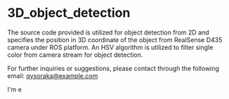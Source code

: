 # 3D_object_detection
The source code provided is utilized for object detection from 2D and specifies the position in 3D coordinate of the object from RealSense D435 camera under ROS platform. An HSV algorithm is utilized to filter single color from camera stream for object detection. 

For further inquiries or suggestions, please contact through the following email: qysoraka@example.com

I'm e